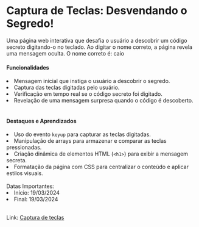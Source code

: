 <h1>Captura de Teclas: Desvendando o Segredo! </h1>
<p>Uma página web interativa que desafia o usuário a descobrir um código secreto digitando-o no teclado. Ao digitar o nome correto, a página revela uma mensagem oculta. O nome correto é: caio</p>

<h4>Funcionalidades</h4>
<li>Mensagem inicial que instiga o usuário a descobrir o segredo.</li>
<li>Captura das teclas digitadas pelo usuário.</li>
<li>Verificação em tempo real se o código secreto foi digitado.</li>
<li>Revelação de uma mensagem surpresa quando o código é descoberto.</li>
<br/>

<h4>Destaques e Aprendizados</h4>
<li>Uso do evento <code>keyup</code> para capturar as teclas digitadas.</li>
<li>Manipulação de arrays para armazenar e comparar as teclas pressionadas.</li>
<li>Criação dinâmica de elementos HTML (<code>&lt;h1&gt;</code>) para exibir a mensagem secreta.</li>
<li>Formatação da página com CSS para centralizar o conteúdo e aplicar estilos visuais.</li>
<br/>
Datas Importantes:
<li>Início: 19/03/2024</li>
<li>Final: 19/03/2024</li>
<br/>

Link: <a href="https://caiorossi00.github.io/Captura-teclas/">Captura de teclas</a>
